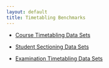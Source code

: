 ```yaml
---
layout: default
title: Timetabling Benchmarks
---
```



* [Course Timetabling Data Sets](https://www.unitime.org/uct_datasets.php)

* [Student Sectioning Data Sets](https://www.unitime.org/sct_datasets.php)

* [Examination Timetabling Data Sets](https://www.unitime.org/exam_datasets.php)
